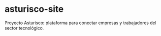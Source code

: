 # asturisco-site
Proyecto Asturisco: plataforma para conectar empresas y trabajadores del sector tecnológico.
